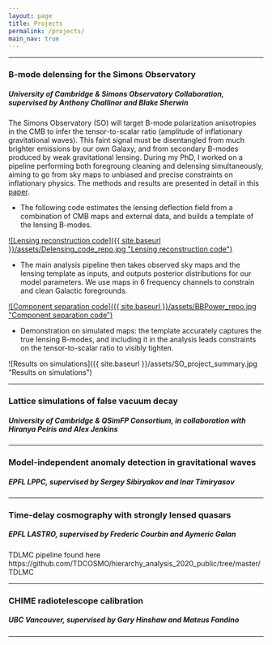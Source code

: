 ```yaml
---
layout: page
title: Projects
permalink: /projects/
main_nav: true
---
```


<hr>

<h3 id="headings">B-mode delensing for the Simons Observatory</h3>

<h5 id="headings">University of Cambridge & Simons Observatory Collaboration, supervised by Anthony Challinor and Blake Sherwin</h5>

The Simons Observatory (SO) will target B-mode polarization anisotropies in the CMB to infer the tensor-to-scalar ratio (amplitude of inflationary gravitational waves). This faint signal must be disentangled from much brighter emissions by our own Galaxy, and from secondary B-modes produced by weak gravitational lensing. During my PhD, I worked on a pipeline performing both foregroung cleaning and delensing simultaneously, aiming to go from sky maps to unbiased and precise constraints on inflationary physics. The methods and results are presented in detail in this [paper](https://journals.aps.org/prd/abstract/10.1103/PhysRevD.110.043532).

<ul>
  <li>The following code estimates the lensing deflection field from a combination of CMB maps and external data, and builds a template of the lensing B-modes.</li>
</ul>

[![Lensing reconstruction code]({{ site.baseurl }}/assets/Delensing_code_repo.jpg "Lensing reconstruction code")](https://github.com/simonsobs/delensing)

<ul>
  <li>The main analysis pipeline then takes observed sky maps and the lensing template as inputs, and outputs posterior distributions for our model parameters. We use maps in 6 frequency channels to constrain and clean Galactic foregrounds.</li>
</ul>

[![Component separation code]({{ site.baseurl }}/assets/BBPower_repo.jpg "Component separation code")](https://github.com/simonsobs/BBPower/tree/delensing-emilie)

<ul>
  <li>Demonstration on simulated maps: the template accurately captures the true lensing B-modes, and including it in the analysis leads constraints on the tensor-to-scalar ratio to visibly tighten.</li>
</ul>

![Results on simulations]({{ site.baseurl }}/assets/SO_project_summary.jpg "Results on simulations")

<hr>

<h3 id="headings">Lattice simulations of false vacuum decay</h3>

<h5 id="headings">University of Cambridge & QSimFP Consortium, in collaboration with Hiranya Peiris and Alex Jenkins</h5>

<p>  </p>

<p> </p>

<hr>

<h3 id="headings">Model-independent anomaly detection in gravitational waves</h3>

<h5 id="headings">EPFL LPPC, supervised by Sergey Sibiryakov and Inar Timiryasov</h5>

<p>  </p>

<hr>

<h3 id="headings">Time-delay cosmography with strongly lensed quasars</h3>

<h5 id="headings">EPFL LASTRO, supervised by Frederic Courbin and Aymeric Galan</h5>

<p> TDLMC pipeline found here https://github.com/TDCOSMO/hierarchy_analysis_2020_public/tree/master/TDLMC </p>

<hr>

<h3 id="headings">CHIME radiotelescope calibration</h3>

<h5 id="headings">UBC Vancouver, supervised by Gary Hinshaw and Mateus Fandino</h5>

<p> </p>

<hr>
